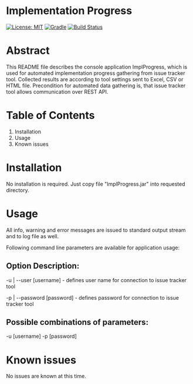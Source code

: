 # Implementation Progress

[![License: MIT](https://img.shields.io/badge/License-MIT-blue.svg)](https://opensource.org/licenses/MIT)
[![Gradle](https://img.shields.io/badge/gradle-v6.3-blue)](https://img.shields.io/badge/gradle-v6.3-blue)
[![Build Status](https://travis-ci.org/BranislavBeno/Project-Implementation-Progress.svg?branch=master)](https://travis-ci.org/BranislavBeno/Project-Implementation-Progress)

Abstract
========
This README file describes the console application ImplProgress,
which is used for automated implementation progress gathering from issue tracker tool.
Collected results are according to tool settings sent to Excel, CSV or HTML file.
Precondition for automated data gathering is, that issue tracker tool
allows communication over REST API.


Table of Contents
=================
1. Installation
2. Usage
3. Known issues


Installation
===============
No installation is required. Just copy file "ImplProgress.jar" into requested
directory.


Usage
========
All info, warning and error messages are issued to standard output stream
and to log file as well.

Following command line parameters are available for application usage:

Option                          Description:
---------------------------------------------
-u  | --user [username]         - defines user name for connection to issue
                                  tracker tool

-p  | --password [password]     - defines password for connection to issue
                                  tracker tool


Possible combinations of parameters:
------------------------------------
-u [username] -p [password]


Known issues
===============
No issues are known at this time.
